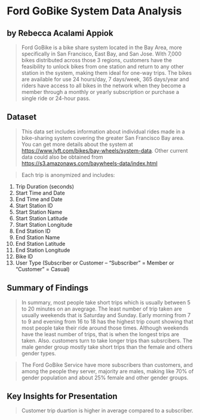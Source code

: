 # Ford GoBike System Data Analysis
## by Rebecca Acalami Appiok


>Ford GoBike is a bike share system located in the Bay Area, more specifically in San Francisco, East Bay, and San Jose. With 7,000 bikes distributed across those 3 regions, customers have the feasibility to unlock bikes from one station and return to any other station in the system, making them ideal for one-way trips. The bikes are available for use 24 hours/day, 7 days/week, 365 days/year and riders have access to all bikes in the network when they become a member through a monthly or yearly subscription or purchase a single ride or 24-hour pass.


## Dataset

>This data set includes information about individual rides made in a bike-sharing system covering the greater San Francisco Bay area. You can get more details about the system at https://www.lyft.com/bikes/bay-wheels/system-data.
Other current data could also be obtained from https://s3.amazonaws.com/baywheels-data/index.html

> Each trip is anonymized and includes:
1. Trip Duration (seconds)
2. Start Time and Date
3. End Time and Date
4. Start Station ID
5. Start Station Name
6. Start Station Latitude
7. Start Station Longitude
8. End Station ID
9. End Station Name
10. End Station Latitude
11. End Station Longitude
12. Bike ID
13. User Type (Subscriber or Customer – “Subscriber” = Member or “Customer” = Casual)


## Summary of Findings

> In summary, most people take short trips which is usually between 5 to 20 minutes on an avegrage. The least number of trip taken are usually weekends that is Saturday and Sunday. Early morning from 7 to 9 and evening from 16 to 18 has the highest trip count showing that most people take their ride around those times. Although weekends have the least number of trips, that is when the longest trips are taken. Also. customers turn to take longer trips than subsrcibers. The male gender group mostly take short trips than the female and others gender types.

> The Ford GoBike Service have more subscribers than customers, and among the people they server, majority are males, making like 70% of gender population and about 25% female and other gender groups.




## Key Insights for Presentation

> Customer trip duartion is higher in average compared to a subscriber.